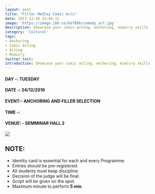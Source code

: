 ```yaml
---
layout: post
title: "Filler Medley Comic Acts"
date: 2017-12-10 13:44:11
image: 'https://image.ibb.co/kVf89b/comedy_act.jpg'
description: Showcase your comic-acting, anchoring, mimicry skills
category: 'Cultural'
tags:
- Anchoring
- Comic Acting
- Acting
- Mimicry 
twitter_text:
introduction: Showcase your comic acting, anchoring, mimicry skills
---
```

#### DAY -: TUESDAY                                                 
#### DATE -: 24/12/2016
#### EVENT-:  ANCHORING AND FILLER SELECTION  
#### TIME -:  
#### VENUE: - SEMMINAR HALL 2

[<img src="https://image.ibb.co/gdyPVG/register_now_red.png">](https://goo.gl/forms/eZT3mhSt7IfE9ubL2)


## NOTE: 

* Identity card is essential for each and every Programme.
* Entries should be pre-registered.
* All students must keep discipline.
* Decision of the judge will be final.
* Script will be given on the spot.
* Maximum minute to perform **5 min**.